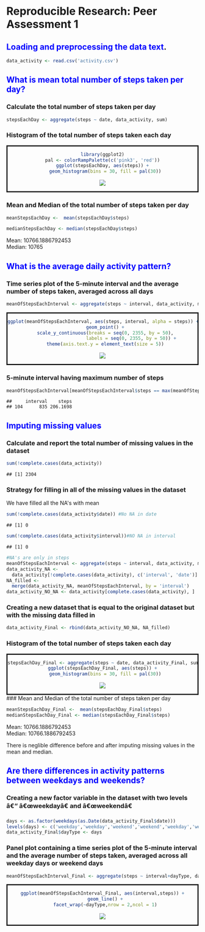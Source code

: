 # Reproducible Research: Peer Assessment 1
## <span style="color:blue"> Loading and preprocessing the data text</span>.


```r
data_activity <- read.csv('activity.csv')
```


## <span style="color:blue"> What is mean total number of steps taken per day? </span>

### Calculate the total number of steps taken per day

```r
stepsEachDay <- aggregate(steps ~ date, data_activity, sum)
```

### Histogram of the total number of steps taken each day
<div style="text-align:center;border:solid;">

```r
library(ggplot2)
pal <- colorRampPalette(c('pink3', 'red'))
ggplot(stepsEachDay, aes(steps)) +
  geom_histogram(bins = 30, fill = pal(30))
```

![](PA1_template_files/figure-html/unnamed-chunk-3-1.png)<!-- -->
</div>

### Mean and Median of the total number of steps taken per day

```r
meanStepsEachDay <-  mean(stepsEachDay$steps)

medianStepsEachDay <- median(stepsEachDay$steps)
```
Mean: 10766.1886792453  
Median: 10765



## <span style="color:blue"> What is the average daily activity pattern?</span>

### Time series plot of the 5-minute interval and the average number of steps taken, averaged across all days

```r
meanOfStepsEachInterval <- aggregate(steps ~ interval, data_activity, mean)
```
<div style="text-align:center;border:solid;">

```r
ggplot(meanOfStepsEachInterval, aes(steps, interval, alpha = steps)) +
  geom_point() +
  scale_y_continuous(breaks = seq(0, 2355, by = 50),
                     labels = seq(0, 2355, by = 50)) +
  theme(axis.text.y = element_text(size = 5))
```

![](PA1_template_files/figure-html/unnamed-chunk-6-1.png)<!-- -->
</div>

### 5-minute interval having maximum number of steps

```r
meanOfStepsEachInterval[meanOfStepsEachInterval$steps == max(meanOfStepsEachInterval$steps), ]
```

```
##     interval    steps
## 104      835 206.1698
```


## <span style="color:blue"> Imputing missing values </span>

### Calculate and report the total number of missing values in the dataset

```r
sum(!complete.cases(data_activity))
```

```
## [1] 2304
```

### Strategy for filling in all of the missing values in the dataset
We have filled all the NA's with mean

```r
sum(!complete.cases(data_activity$date)) #No NA in date
```

```
## [1] 0
```

```r
sum(!complete.cases(data_activity$interval))#NO NA in interval
```

```
## [1] 0
```

```r
#NA's are only in steps
meanOfStepsEachInterval <- aggregate(steps ~ interval, data_activity, mean)
data_activity_NA <-
  data_activity[!complete.cases(data_activity), c('interval', 'date')]
NA_filled <-
  merge(data_activity_NA, meanOfStepsEachInterval, by = 'interval')
data_activity_NO_NA <- data_activity[complete.cases(data_activity), ]
```

### Creating a new dataset that is equal to the original dataset but with the missing data filled in

```r
data_activity_Final <- rbind(data_activity_NO_NA, NA_filled)
```

### Histogram of the total number of steps taken each day
<div style="text-align:center;border:solid;">

```r
stepsEachDay_Final <- aggregate(steps ~ date, data_activity_Final, sum)
ggplot(stepsEachDay_Final, aes(steps)) +
  geom_histogram(bins = 30, fill = pal(30))
```

![](PA1_template_files/figure-html/unnamed-chunk-11-1.png)<!-- -->
</div>
### Mean and Median of the total number of steps taken per day

```r
meanStepsEachDay_Final <-  mean(stepsEachDay_Final$steps)
medianStepsEachDay_Final <- median(stepsEachDay_Final$steps)
```
Mean: 10766.1886792453  
Median: 10766.1886792453

There is neglible difference before and after imputing missing values in the mean and median.

## <span style="color:blue"> Are there differences in activity patterns between weekdays and weekends?</span>

### Creating a new factor variable in the dataset with two levels â€“ â€œweekdayâ€ and â€œweekendâ€

```r
days <- as.factor(weekdays(as.Date(data_activity_Final$date)))
levels(days) <- c('weekday','weekday','weekend','weekend','weekday','weekday','weekday')
data_activity_Final$dayType <- days
```

### Panel plot containing a time series plot of the 5-minute interval and the average number of steps taken, averaged across all weekday days or weekend days

```r
meanOfStepsEachInterval_Final <- aggregate(steps ~ interval+dayType, data_activity_Final, mean) 
```
<div style="text-align:center;border:solid;">

```r
ggplot(meanOfStepsEachInterval_Final, aes(interval,steps)) +
  geom_line() +
  facet_wrap(~dayType,nrow = 2,ncol = 1)
```

![](PA1_template_files/figure-html/unnamed-chunk-15-1.png)<!-- -->
</div>
